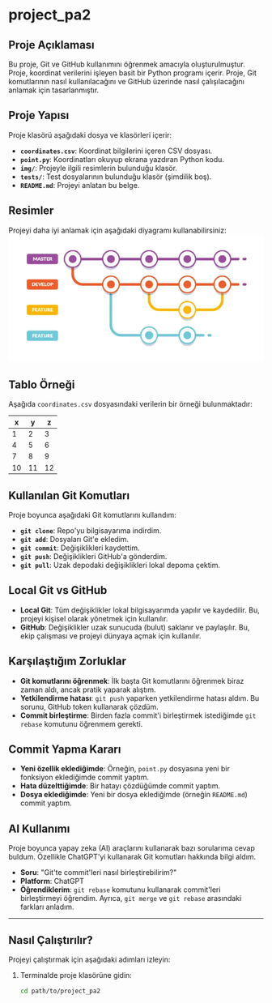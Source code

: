 # project_pa2

## Proje Açıklaması
Bu proje, Git ve GitHub kullanımını öğrenmek amacıyla oluşturulmuştur. Proje, koordinat verilerini işleyen basit bir Python programı içerir. Proje, Git komutlarının nasıl kullanılacağını ve GitHub üzerinde nasıl çalışılacağını anlamak için tasarlanmıştır.

## Proje Yapısı
Proje klasörü aşağıdaki dosya ve klasörleri içerir:
- **`coordinates.csv`**: Koordinat bilgilerini içeren CSV dosyası.
- **`point.py`**: Koordinatları okuyup ekrana yazdıran Python kodu.
- **`img/`**: Projeyle ilgili resimlerin bulunduğu klasör.
- **`tests/`**: Test dosyalarının bulunduğu klasör (şimdilik boş).
- **`README.md`**: Projeyi anlatan bu belge.

## Resimler
Projeyi daha iyi anlamak için aşağıdaki diyagramı kullanabilirsiniz:
![Proje Diyagramı](img/gitflow.png)

## Tablo Örneği
Aşağıda `coordinates.csv` dosyasındaki verilerin bir örneği bulunmaktadır:

| x  | y  | z  |
|----|----|----|
| 1  | 2  | 3  |
| 4  | 5  | 6  |
| 7  | 8  | 9  |
| 10 | 11 | 12 |

## Kullanılan Git Komutları
Proje boyunca aşağıdaki Git komutlarını kullandım:
- **`git clone`**: Repo'yu bilgisayarıma indirdim.
- **`git add`**: Dosyaları Git'e ekledim.
- **`git commit`**: Değişiklikleri kaydettim.
- **`git push`**: Değişiklikleri GitHub'a gönderdim.
- **`git pull`**: Uzak depodaki değişiklikleri lokal depoma çektim.

## Local Git vs GitHub
- **Local Git**: Tüm değişiklikler lokal bilgisayarımda yapılır ve kaydedilir. Bu, projeyi kişisel olarak yönetmek için kullanılır.
- **GitHub**: Değişiklikler uzak sunucuda (bulut) saklanır ve paylaşılır. Bu, ekip çalışması ve projeyi dünyaya açmak için kullanılır.

## Karşılaştığım Zorluklar
- **Git komutlarını öğrenmek**: İlk başta Git komutlarını öğrenmek biraz zaman aldı, ancak pratik yaparak alıştım.
- **Yetkilendirme hatası**: `git push` yaparken yetkilendirme hatası aldım. Bu sorunu, GitHub token kullanarak çözdüm.
- **Commit birleştirme**: Birden fazla commit'i birleştirmek istediğimde `git rebase` komutunu öğrenmem gerekti.

## Commit Yapma Kararı
- **Yeni özellik eklediğimde**: Örneğin, `point.py` dosyasına yeni bir fonksiyon eklediğimde commit yaptım.
- **Hata düzelttiğimde**: Bir hatayı çözdüğümde commit yaptım.
- **Dosya eklediğimde**: Yeni bir dosya eklediğimde (örneğin `README.md`) commit yaptım.

## AI Kullanımı
Proje boyunca yapay zeka (AI) araçlarını kullanarak bazı sorularıma cevap buldum. Özellikle ChatGPT'yi kullanarak Git komutları hakkında bilgi aldım.
- **Soru**: "Git'te commit'leri nasıl birleştirebilirim?"
- **Platform**: ChatGPT
- **Öğrendiklerim**: `git rebase` komutunu kullanarak commit'leri birleştirmeyi öğrendim. Ayrıca, `git merge` ve `git rebase` arasındaki farkları anladım.

---

## Nasıl Çalıştırılır?
Projeyi çalıştırmak için aşağıdaki adımları izleyin:
1. Terminalde proje klasörüne gidin:
   ```bash
   cd path/to/project_pa2